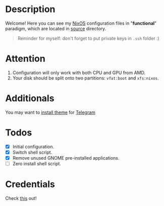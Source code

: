 # Description

Welcome! Here you can see my [NixOS](https://nixos.org) configuration files in "**functional**" paradigm, which are located in [source](source/) directory.

>Reminder for myself: don't forget to put private keys in `.ssh` folder :)

# Attention

1) Configuration will only work with both CPU and GPU from AMD.
2) Your disk should be split onto two partitions: `vfat:boot` and `xfs:nixos`.

# Additionals

You may want to [install theme](https://t.me/addtheme/qoopdata) for [Telegram](https://telegram.org) 

# Todos

- [x] Initial configuration.
- [x] Switch shell script.
- [x] Remove unused GNOME pre-installed applications.
- [ ] Zero install shell script.

# Credentials

Check [this](https://gist.github.com/yinzara/bbedc35798df0495a4fdd27857bca2c1) out!
